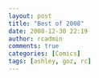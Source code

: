 ```yaml
---
layout: post
title: "Best of 2008"
date: 2008-12-30 22:19
author: rcadmin
comments: true
categories: [Comics]
tags: [ashley, goz, rc]
---
```

<a href="http://bitsmack.com/wp/2008/12/31/best-of-2008/"><img src="http://bitsmack.com/wp/wp-content/uploads/2008/12/20081230.jpg" alt="" title="Honorable Mention: Super Mario Galaxy, the only Wii game I played." class="alignnone size-full wp-image-1538" /></a>
